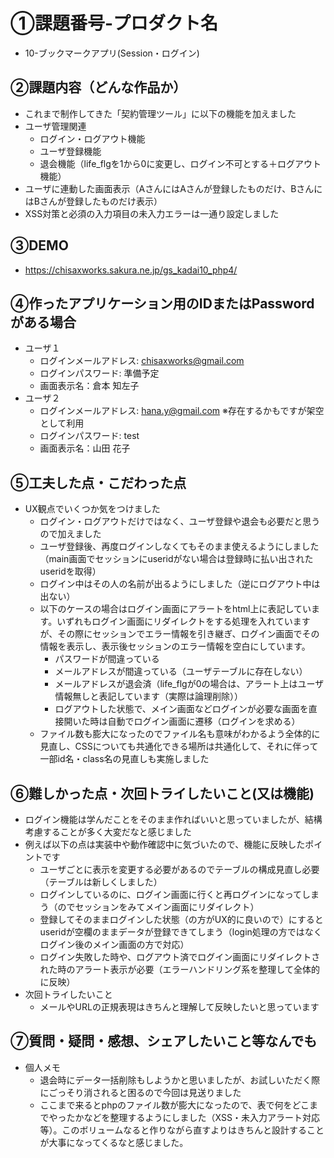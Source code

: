 # ①課題番号-プロダクト名
- 10-ブックマークアプリ(Session・ログイン)

## ②課題内容（どんな作品か）
- これまで制作してきた「契約管理ツール」に以下の機能を加えました
- ユーザ管理関連
  - ログイン・ログアウト機能
  - ユーザ登録機能
  - 退会機能（life_flgを1から0に変更し、ログイン不可とする＋ログアウト機能）
- ユーザに連動した画面表示（AさんにはAさんが登録したものだけ、BさんにはBさんが登録したものだけ表示）
- XSS対策と必須の入力項目の未入力エラーは一通り設定しました

## ③DEMO
- https://chisaxworks.sakura.ne.jp/gs_kadai10_php4/

## ④作ったアプリケーション用のIDまたはPasswordがある場合
- ユーザ１
  - ログインメールアドレス: chisaxworks@gmail.com
  - ログインパスワード: 準備予定
  - 画面表示名：倉本 知左子
- ユーザ２
  - ログインメールアドレス: hana.y@gmail.com ※存在するかもですが架空として利用
  - ログインパスワード: test
  - 画面表示名：山田 花子

## ⑤工夫した点・こだわった点
- UX観点でいくつか気をつけました
  - ログイン・ログアウトだけではなく、ユーザ登録や退会も必要だと思うので加えました
  - ユーザ登録後、再度ログインしなくてもそのまま使えるようにしました（main画面でセッションにuseridがない場合は登録時に払い出されたuseridを取得）
  - ログイン中はその人の名前が出るようにしました（逆にログアウト中は出ない）
  - 以下のケースの場合はログイン画面にアラートをhtml上に表記しています。いずれもログイン画面にリダイレクトをする処理を入れていますが、その際にセッションでエラー情報を引き継ぎ、ログイン画面でその情報を表示し、表示後セッションのエラー情報を空白にしています。
    - パスワードが間違っている
    - メールアドレスが間違っている（ユーザテーブルに存在しない）
    - メールアドレスが退会済（life_flgが0の場合は、アラート上はユーザ情報無しと表記しています（実際は論理削除））
    - ログアウトした状態で、メイン画面などログインが必要な画面を直接開いた時は自動でログイン画面に遷移（ログインを求める）
  - ファイル数も膨大になったのでファイル名も意味がわかるよう全体的に見直し、CSSについても共通化できる場所は共通化して、それに伴って一部id名・class名の見直しも実施しました

## ⑥難しかった点・次回トライしたいこと(又は機能)
- ログイン機能は学んだことをそのまま作ればいいと思っていましたが、結構考慮することが多く大変だなと感じました
- 例えば以下の点は実装中や動作確認中に気づいたので、機能に反映したポイントです
  - ユーザごとに表示を変更する必要があるのでテーブルの構成見直し必要（テーブルは新しくしました）
  - ログインしているのに、ログイン画面に行くと再ログインになってしまう（のでセッションをみてメイン画面にリダイレクト）
  - 登録してそのままログインした状態（の方がUX的に良いので）にするとuseridが空欄のままデータが登録できてしまう（login処理の方ではなくログイン後のメイン画面の方で対応）
  - ログイン失敗した時や、ログアウト済でログイン画面にリダイレクトされた時のアラート表示が必要（エラーハンドリング系を整理して全体的に反映）
- 次回トライしたいこと
  - メールやURLの正規表現はきちんと理解して反映したいと思っています

## ⑦質問・疑問・感想、シェアしたいこと等なんでも
- 個人メモ
  - 退会時にデータ一括削除もしようかと思いましたが、お試しいただく際にごっそり消されると困るので今回は見送りました
  - ここまで来るとphpのファイル数が膨大になったので、表で何をどこまでやったかなどを整理するようにしました（XSS・未入力アラート対応等）。このボリュームなると作りながら直すよりはきちんと設計することが大事になってくるなと感じました。
